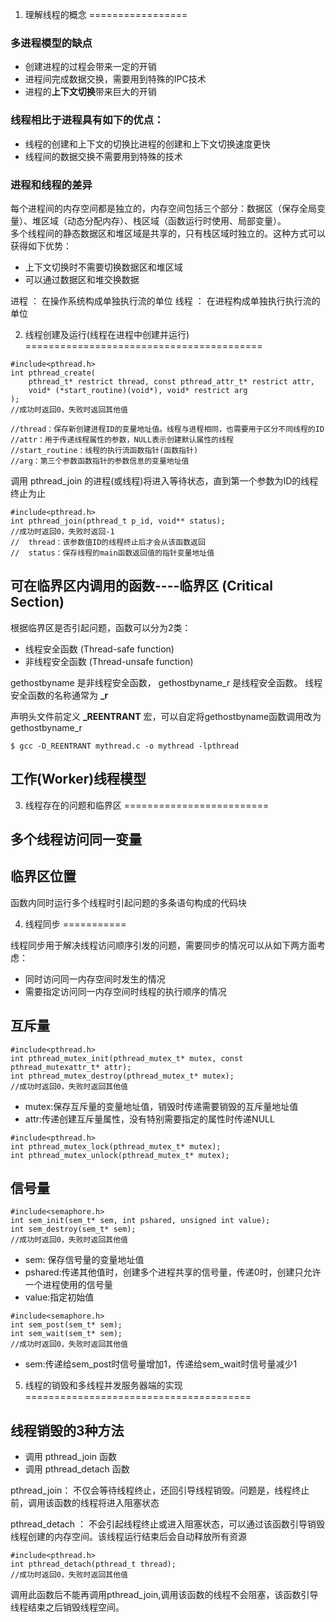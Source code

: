 1. 理解线程的概念
=================

### 多进程模型的缺点
- 创建进程的过程会带来一定的开销
- 进程间完成数据交换，需要用到特殊的IPC技术
- 进程的**上下文切换**带来巨大的开销

### 线程相比于进程具有如下的优点：
- 线程的创建和上下文的切换比进程的创建和上下文切换速度更快
- 线程间的数据交换不需要用到特殊的技术

### 进程和线程的差异
每个进程间的内存空间都是独立的，内存空间包括三个部分：数据区（保存全局变量）、堆区域（动态分配内存）、栈区域（函数运行时使用、局部变量）。<br>
多个线程间的静态数据区和堆区域是共享的，只有栈区域时独立的。这种方式可以获得如下优势：
- 上下文切换时不需要切换数据区和堆区域
- 可以通过数据区和堆交换数据

进程 ： 在操作系统构成单独执行流的单位
线程 ： 在进程构成单独执行执行流的单位

2. 线程创建及运行(线程在进程中创建并运行)
=========================================
```
#include<pthread.h>
int pthread_create(
    pthread_t* restrict thread, const pthread_attr_t* restrict attr, 
    void* (*start_routine)(void*), void* restrict arg
);
//成功时返回0，失败时返回其他值

//thread：保存新创建进程ID的变量地址值。线程与进程相同，也需要用于区分不同线程的ID
//attr：用于传递线程属性的参数，NULL表示创建默认属性的线程
//start_routine：线程的执行流函数指针(函数指针)
//arg：第三个参数函数指针的参数信息的变量地址值
```

调用 pthread_join 的进程(或线程)将进入等待状态，直到第一个参数为ID的线程终止为止
```
#include<pthread.h>
int pthread_join(pthread_t p_id, void** status);
//成功时返回0，失败时返回-1
//	thread：该参数值ID的线程终止后才会从该函数返回
//	status：保存线程的main函数返回值的指针变量地址值
```
## 可在临界区内调用的函数----临界区 (Critical Section)
根据临界区是否引起问题，函数可以分为2类：
- 线程安全函数 (Thread-safe function)
- 非线程安全函数 (Thread-unsafe function)

gethostbyname 是非线程安全函数， gethostbyname_r 是线程安全函数。
线程安全函数的名称通常为 **_r**

声明头文件前定义 **_REENTRANT** 宏，可以自定将gethostbyname函数调用改为 gethostbyname_r
```
$ gcc -D_REENTRANT mythread.c -o mythread -lpthread
```

## 工作(Worker)线程模型


3. 线程存在的问题和临界区
=========================

## 多个线程访问同一变量

## 临界区位置
函数内同时运行多个线程时引起问题的多条语句构成的代码块

4. 线程同步
===========

线程同步用于解决线程访问顺序引发的问题，需要同步的情况可以从如下两方面考虑：
- 同时访问同一内存空间时发生的情况
- 需要指定访问同一内存空间时线程的执行顺序的情况

## 互斥量
```
#include<pthread.h>
int pthread_mutex_init(pthread_mutex_t* mutex, const pthread_mutexattr_t* attr);
int pthread_mutex_destroy(pthread_mutex_t* mutex);
//成功时返回0，失败时返回其他值
```
- mutex:保存互斥量的变量地址值，销毁时传递需要销毁的互斥量地址值
- attr:传递创建互斥量属性，没有特别需要指定的属性时传递NULL
```
#include<pthread.h>
int pthread_mutex_lock(pthread_mutex_t* mutex);
int pthread_mutex_unlock(pthread_mutex_t* mutex);
```

## 信号量
```
#include<semaphore.h>
int sem_init(sem_t* sem, int pshared, unsigned int value);
int sem_destroy(sem_t* sem);
//成功时返回0，失败时返回其他值
```
- sem: 保存信号量的变量地址值
- pshared:传递其他值时，创建多个进程共享的信号量，传递0时，创建只允许一个进程使用的信号量
- value:指定初始值

```
#include<semaphore.h>
int sem_post(sem_t* sem);
int sem_wait(sem_t* sem);
//成功时返回0，失败时返回其他值
```
- sem:传递给sem_post时信号量增加1，传递给sem_wait时信号量减少1

5. 线程的销毁和多线程并发服务器端的实现
=======================================

## 线程销毁的3种方法
- 调用 pthread_join 函数
- 调用 pthread_detach 函数

pthread_join： 不仅会等待线程终止，还回引导线程销毁。问题是，线程终止前，调用该函数的线程将进入阻塞状态

pthread_detach ： 不会引起线程终止或进入阻塞状态，可以通过该函数引导销毁线程创建的内存空间。该线程运行结束后会自动释放所有资源

```
#include<pthread.h>
int pthread_detach(pthread_t thread);
//成功时返回0，失败时返回其他值
```
调用此函数后不能再调用pthread_join,调用该函数的线程不会阻塞，该函数引导线程结束之后销毁线程空间。